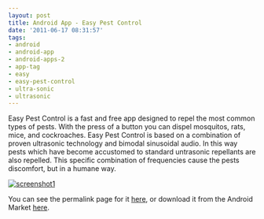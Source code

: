 ```yaml
---
layout: post
title: Android App - Easy Pest Control
date: '2011-06-17 08:31:57'
tags:
- android
- android-app
- android-apps-2
- app-tag
- easy
- easy-pest-control
- ultra-sonic
- ultrasonic
---
```



Easy Pest Control is a fast and free app designed to repel the most common types of pests. With the press of a button you can dispel mosquitos, rats, mice, and cockroaches. Easy Pest Control is based on a combination of proven ultrasonic technology and bimodal sinusoidal audio. In this way pests which have become accustomed to standard untrasonic repellants are also repelled. This specific combination of frequencies cause the pests discomfort, but in a humane way.

[![](http://66.147.244.180/~hunterda/content/images/2011/06/screenshot181-180x300.png "screenshot1")](http://hunterdavis.com/android-app-easy-pest-control)

You can see the permalink page for it [here](http://hunterdavis.com/android-app-easy-pest-control), or download it from the Android Market [here](https://market.android.com/details?id=com.hunterdavis.easypestcontrol).


